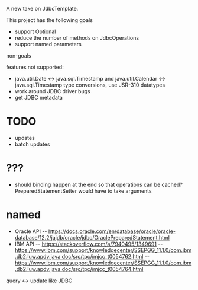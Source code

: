 
A new take on JdbcTemplate.

This project has the following goals

- support Optional
- reduce the number of methods on JdbcOperations
- support named parameters

non-goals

features not supported:
- java.util.Date <-> java.sql.Timestamp and java.util.Calendar <-> java.sql.Timestamp type conversions, use JSR-310 datatypes
- work around JDBC driver bugs
- get JDBC metadata

TODO
====
- updates
- batch updates

???
===
- should binding happen at the end so that operations can be cached? PreparedStatementSetter would have to take arguments

named
=====
- Oracle API
-- https://docs.oracle.com/en/database/oracle/oracle-database/12.2/jajdb/oracle/jdbc/OraclePreparedStatement.html
- IBM API
-- https://stackoverflow.com/a/7940495/1349691
-- https://www.ibm.com/support/knowledgecenter/SSEPGG_11.1.0/com.ibm.db2.luw.apdv.java.doc/src/tpc/imjcc_t0054762.html
-- https://www.ibm.com/support/knowledgecenter/SSEPGG_11.1.0/com.ibm.db2.luw.apdv.java.doc/src/tpc/imjcc_t0054764.html


query <-> update like JDBC


